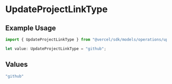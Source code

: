 # UpdateProjectLinkType

## Example Usage

```typescript
import { UpdateProjectLinkType } from "@vercel/sdk/models/operations/updateproject.js";

let value: UpdateProjectLinkType = "github";
```

## Values

```typescript
"github"
```